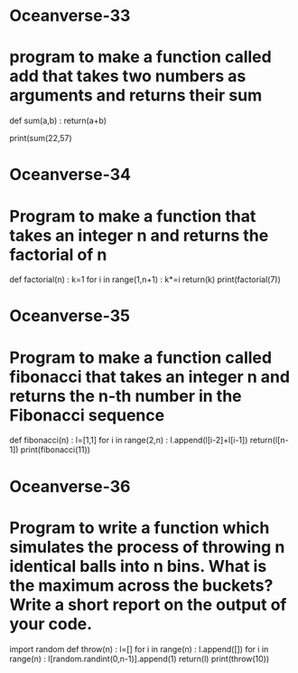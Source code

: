 # Oceanverse-33
# program to make a function called add that takes two numbers as arguments and returns their sum

def sum(a,b) :
  return(a+b)

print(sum(22,57)

# Oceanverse-34
# Program to make a function that takes an integer n and returns the factorial of n
def factorial(n) :
  k=1
  for i in range(1,n+1) :
    k*=i
  return(k)
print(factorial(7))

# Oceanverse-35
# Program to  make a function called fibonacci that takes an integer n and returns the n-th number in the Fibonacci sequence

def fibonacci(n) :
  l=[1,1]
  for i in range(2,n) :
    l.append(l[i-2]+l[i-1])
  return(l[n-1])
print(fibonacci(11))

# Oceanverse-36
# Program to write a function which simulates the process of throwing n identical balls into n bins. What is the maximum across the buckets? Write a short report on the output of your code.
import random
def throw(n) :
  l=[]
  for i in range(n) :
    l.append([])
  for i in range(n) :
    l[random.randint(0,n-1)].append(1)
  return(l)
print(throw(10))
  
